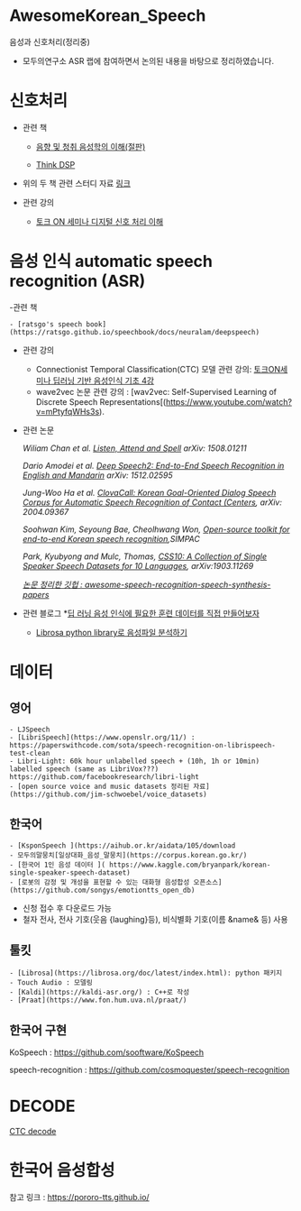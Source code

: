 # AwesomeKorean_Speech

음성과 신호처리(정리중)     
-  모두의연구소 ASR 랩에 참여하면서 논의된 내용을 바탕으로 정리하였습니다.   


# 신호처리

- 관련 책 
	* [음향 및 청취 음성학의 이해(절판)](http://used.kyobobook.co.kr/product/viewBookDetail.ink?cmdtBrcd=7281961375243&orderClick=LIP&Kc=SEBLBkusedsearch)

	* [Think DSP](https://github.com/AllenDowney/ThinkDSP)

- 위의 두 책 관련 스터디 자료 [링크](https://drive.google.com/drive/folders/10rIXVgjbe6Y4OvVBp4jNSVYsxPwo61P1?usp=sharing)

- 관련 강의 
	* [토크 ON 세미나 디지털 신호 처리 이해](https://www.youtube.com/watch?v=RxbkEjV7c0o&list=PL9mhQYIlKEhem5_wrQqDtNqNcaDyFrYGN)
	  


# 음성 인식 automatic speech recognition (ASR)
-관련 책       

	- [ratsgo's speech book](https://ratsgo.github.io/speechbook/docs/neuralam/deepspeech)

- 관련 강의

	- Connectionist Temporal Classification(CTC) 모델 관련 강의: [토크ON세미나 딥러닝 기반 음성인식 기초 4강](https://www.youtube.com/watch?v=xQ0kkGb5gLk)     
	- wave2vec 논문 관련 강의 : [wav2vec: Self-Supervised Learning of Discrete Speech Representations[(https://www.youtube.com/watch?v=mPtyfqWHs3s).  


- 관련 논문      

	*Wiliam Chan et al. [Listen, Attend and Spell](https://arxiv.org/abs/1508.01211) arXiv: 1508.01211*      

	*Dario Amodei et al. [Deep Speech2: End-to-End Speech Recognition in English and Mandarin](https://arxiv.org/abs/1512.02595) arXiv: 1512.02595*

	*Jung-Woo Ha et al. [ClovaCall: Korean Goal-Oriented Dialog Speech Corpus for Automatic Speech Recognition of Contact (Centers](https://github.com/clovaai/ClovaCall), arXiv: 2004.09367*   

	

	*Soohwan Kim, Seyoung Bae, Cheolhwang Won, [Open-source toolkit for end-to-end Korean speech recognition](https://www.sciencedirect.com/science/article/pii/S2665963821000026),SIMPAC*

	*Park, Kyubyong and Mulc, Thomas, [CSS10: A Collection of Single Speaker Speech Datasets for 10 Languages](https://github.com/Kyubyong/css10), arXiv:1903.11269*

	*[논문 정리한 깃헙 : awesome-speech-recognition-speech-synthesis-papers](https://github.com/zzw922cn/awesome-speech-recognition-speech-synthesis-papers)*

- 관련 블로그
	*[딥 러닝 음성 인식에 필요한 훈련 데이터를 직접 만들어보자](https://engineering.linecorp.com/ko/blog/voice-waveform-arbitrary-signal-to-noise-ratio-python/)
	* [Librosa python library로 음성파일 분석하기](https://banana-media-lab.tistory.com/entry/Librosa-python-library%EB%A1%9C-%EC%9D%8C%EC%84%B1%ED%8C%8C%EC%9D%BC-%EB%B6%84%EC%84%9D%ED%95%98%EA%B8%B0)


# 데이터    
## 영어    

	- LJSpeech
	- [LibriSpeech](https://www.openslr.org/11/) : https://paperswithcode.com/sota/speech-recognition-on-librispeech-test-clean
	- Libri-Light: 60k hour unlabelled speech + (10h, 1h or 10min) labelled speech (same as LibriVox???) https://github.com/facebookresearch/libri-light
	- [open source voice and music datasets 정리된 자료](https://github.com/jim-schwoebel/voice_datasets)
	


## 한국어    

	- [KsponSpeech ](https://aihub.or.kr/aidata/105/download
	- 모두의말뭉치[일상대화_음성_말뭉치](https://corpus.korean.go.kr/)
	- [한국어 1인 음성 데이터 ]( https://www.kaggle.com/bryanpark/korean-single-speaker-speech-dataset)
	- [로봇의 감정 및 개성을 표현할 수 있는 대화형 음성합성 오픈소스](https://github.com/songys/emotiontts_open_db)

- 신청 접수 후 다운로드 가능
- 철자 전사, 전사 기호(웃음 {laughing}등), 비식별화 기호(이름 &name& 등) 사용

## 툴킷  

	- [Librosa](https://librosa.org/doc/latest/index.html): python 패키지
	- Touch Audio : 모델링
	- [Kaldi](https://kaldi-asr.org/) : C++로 작성
	- [Praat](https://www.fon.hum.uva.nl/praat/)  




## 한국어 구현 
KoSpeech : https://github.com/sooftware/KoSpeech                    

speech-recognition : https://github.com/cosmoquester/speech-recognition

# DECODE
[CTC decode](https://github.com/parlance/ctcdecode)

# 한국어 음성합성  
참고 링크 : https://pororo-tts.github.io/        








